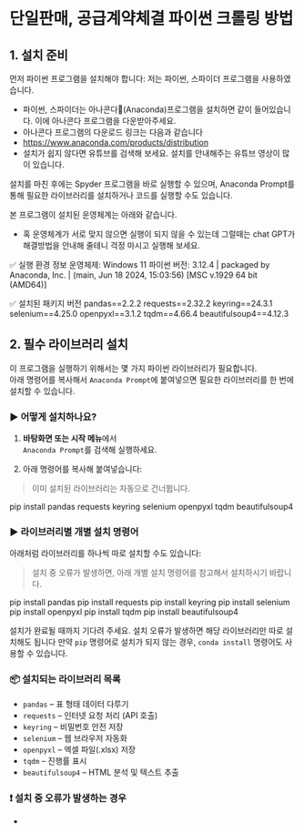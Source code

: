 # 단일판매, 공급계약체결 파이썬 크롤링 방법

## 1. 설치 준비

먼저 파이썬 프로그램을 설치해야 합니다: 저는 파이썬, 스파이더 프로그램을 사용하였습니다. 

- 파이썬, 스파이더는 아나콘다🐍(Anaconda)프로그램을 설치하면 같이 들어있습니다. 이에 아나콘다 프로그램을 다운받아주세요.
- 아나콘다 프로그램의 다운로드 링크는 다음과 같습니다
- https://www.anaconda.com/products/distribution
- 설치가 쉽지 않다면 유튜브를 검색해 보세요. 설치를 안내해주는 유튜브 영상이 많이 있습니다. 

설치를 마친 후에는 Spyder 프로그램을 바로 실행할 수 있으며, Anaconda Prompt를 통해 필요한 라이브러리를 설치하거나 코드를 실행할 수도 있습니다.

본 프로그램이 설치된 운영체계는 아래와 같습니다.
- 혹 운영체계가 서로 맞지 않으면 실행이 되지 않을 수 있는데 그럴때는 chat GPT가 해결방법을 안내해 줄테니 걱정 마시고 실행해 보세요.

✅ 실행 환경 정보
운영체제: Windows 11
파이썬 버전: 3.12.4 | packaged by Anaconda, Inc. | (main, Jun 18 2024, 15:03:56) [MSC v.1929 64 bit (AMD64)]

✅ 설치된 패키지 버전
pandas==2.2.2
requests==2.32.2
keyring==24.3.1
selenium==4.25.0
openpyxl==3.1.2
tqdm==4.66.4
beautifulsoup4==4.12.3



## 2. 필수 라이브러리 설치

이 프로그램을 실행하기 위해서는 몇 가지 파이썬 라이브러리가 필요합니다.  
아래 명령어를 복사해서 `Anaconda Prompt`에 붙여넣으면 필요한 라이브러리를 한 번에 설치할 수 있습니다.

### ▶ 어떻게 설치하나요?

1. **바탕화면 또는 시작 메뉴**에서  
   `Anaconda Prompt`를 검색해 실행하세요.

2. 아래 명령어를 복사해 붙여넣습니다:
> 이미 설치된 라이브러리는 자동으로 건너뜁니다.

pip install pandas requests keyring selenium openpyxl tqdm beautifulsoup4


### ▶ 라이브러리별 개별 설치 명령어

아래처럼 라이브러리를 하나씩 따로 설치할 수도 있습니다:
> 설치 중 오류가 발생하면, 아래 개별 설치 명령어를 참고해서 설치하시기 바랍니다.

pip install pandas pip install requests pip install keyring pip install selenium pip install openpyxl pip install tqdm pip install beautifulsoup4

설치가 완료될 때까지 기다려 주세요. 
설치 오류가 발생하면 해당 라이브러리만 따로 설치해도 됩니다
만약 `pip` 명령어로 설치가 되지 않는 경우, `conda install` 명령어도 사용할 수 있습니다.

### 📦 설치되는 라이브러리 목록

- `pandas` – 표 형태 데이터 다루기
- `requests` – 인터넷 요청 처리 (API 호출)
- `keyring` – 비밀번호 안전 저장
- `selenium` – 웹 브라우저 자동화
- `openpyxl` – 엑셀 파일(.xlsx) 저장
- `tqdm` – 진행률 표시
- `beautifulsoup4` – HTML 분석 및 텍스트 추출


### ❗ 설치 중 오류가 발생하는 경우

- 

